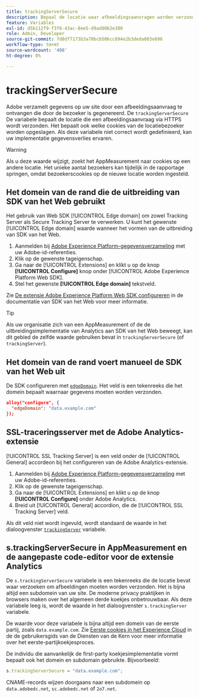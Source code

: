 ```yaml
---
title: trackingServerSecure
description: Bepaal de locatie waar afbeeldingsaanvragen worden verzonden op HTTPS-pagina's.
feature: Variables
exl-id: d5b112f9-f3f6-43ac-8ee5-d9ad8062e380
role: Admin, Developer
source-git-commit: 7d8df7173b3a78bcb506cc894e2b3deda003e696
workflow-type: tm+mt
source-wordcount: '408'
ht-degree: 0%

---
```


# trackingServerSecure

Adobe verzamelt gegevens op uw site door een afbeeldingsaanvraag te ontvangen die door de bezoeker is gegenereerd. De `trackingServerSecure` De variabele bepaalt de locatie die een afbeeldingsaanvraag via HTTPS wordt verzonden. Het bepaalt ook welke cookies van de locatiebezoeker worden opgeslagen. Als deze variabele niet correct wordt gedefinieerd, kan uw implementatie gegevensverlies ervaren.

>[!WARNING]
>
>Als u deze waarde wijzigt, zoekt het AppMeasurement naar cookies op een andere locatie. Het unieke aantal bezoekers kan tijdelijk in de rapportage springen, omdat bezoekerscookies op de nieuwe locatie worden ingesteld.

## Het domein van de rand die de uitbreiding van SDK van het Web gebruikt

Het gebruik van Web SDK [!UICONTROL Edge domain] om zowel Tracking Server als Secure Tracking Server te verwerken. U kunt het gewenste [!UICONTROL Edge domain] waarde wanneer het vormen van de uitbreiding van SDK van het Web.

1. Aanmelden bij [Adobe Experience Platform-gegevensverzameling](https://experience.adobe.com/data-collection) met uw Adobe-id-referenties.
1. Klik op de gewenste tageigenschap.
1. Ga naar de [!UICONTROL Extensions] en klikt u op de knop **[!UICONTROL Configure]** knop onder [!UICONTROL Adobe Experience Platform Web SDK].
1. Stel het gewenste **[!UICONTROL Edge domain]** tekstveld.

Zie [De extensie Adobe Experience Platform Web SDK configureren](https://experienceleague.adobe.com/docs/experience-platform/edge/extension/web-sdk-extension-configuration.html) in de documentatie van SDK van het Web voor meer informatie.

>[!TIP]
>
>Als uw organisatie zich van een AppMeasurement of de de uitbreidingsimplementatie van Analytics aan SDK van het Web beweegt, kan dit gebied de zelfde waarde gebruiken bevat in `trackingServerSecure` (of `trackingServer`).

## Het domein van de rand voert manueel de SDK van het Web uit

De SDK configureren met [`edgeDomain`](https://experienceleague.adobe.com/docs/experience-platform/edge/fundamentals/configuring-the-sdk.html). Het veld is een tekenreeks die het domein bepaalt waarnaar gegevens moeten worden verzonden.

```json
alloy("configure", {
  "edgeDomain": "data.example.com"
});
```

## SSL-traceringsserver met de Adobe Analytics-extensie

[!UICONTROL SSL Tracking Server] is een veld onder de [!UICONTROL General] accordeon bij het configureren van de Adobe Analytics-extensie.

1. Aanmelden bij [Adobe Experience Platform-gegevensverzameling](https://experience.adobe.com/data-collection) met uw Adobe-id-referenties.
2. Klik op de gewenste tageigenschap.
3. Ga naar de [!UICONTROL Extensions] en klikt u op de knop **[!UICONTROL Configure]** onder Adobe Analytics.
4. Breid uit [!UICONTROL General] accordion, die de [!UICONTROL SSL Tracking Server] veld.

Als dit veld niet wordt ingevuld, wordt standaard de waarde in het dialoogvenster [`trackingServer`](trackingserver.md) variabele.

## s.trackingServerSecure in AppMeasurement en de aangepaste code-editor voor de extensie Analytics

De `s.trackingServerSecure` variabele is een tekenreeks die de locatie bevat waar verzoeken om afbeeldingen moeten worden verzonden. Het is bijna altijd een subdomein van uw site. De moderne privacy praktijken in browsers maken over het algemeen derde koekjes onbetrouwbaar. Als deze variabele leeg is, wordt de waarde in het dialoogvenster `s.trackingServer` variabele.

De waarde voor deze variabele is bijna altijd een domein van de eerste partij, zoals `data.example.com`. Zie [Eerste cookies in het Experience Cloud](https://experienceleague.adobe.com/docs/core-services/interface/ec-cookies/cookies-first-party.html) in de de gebruikersgids van de Diensten van de Kern voor meer informatie over het eerste-partijkoekjesproces.

De individu die aanvankelijk de first-party koekjesimplementatie vormt bepaalt ook het domein en subdomain gebruikte. Bijvoorbeeld:

```js
s.trackingServerSecure = "data.example.com";
```

CNAME-records wijzen doorgaans naar een subdomein op `data.adobedc.net`, `sc.adobedc.net` of `2o7.net`.
